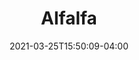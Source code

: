 ---
title: "Alfalfa"
date: 2021-03-25T15:50:09-04:00
draft: false
image: "alfalfa.jpg"
tax: "Legume"
cycle: "Perennial"
tags: ["Attracts pollinators", "Bears traffic"]
dm: 1000–4000
ph: 6.0–8.0
n: 30–130
planting: null
depth: "1/4–1/2"
drilled: "9–12"
broadcast: "10–13"
heat: "excellent"
drought: "excellent"
shade: "good"
flood: "fair"
fertility: "fair"
soil: "very good"
erosion: "very good"
weed: "good"
grazing: "very good"
growth: "very good"
residue: "very good"
beneficials: "good"
traffic: "very good"
---